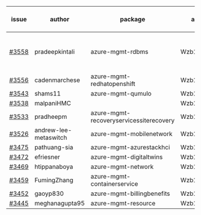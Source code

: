 | issue | author | package | assignee | bot advice | created date of issue | target release date | date from target |
| ------ | ------ | ------ | ------ | ------ | ------ | ------ | :-----: |
| [#3558](https://github.com/Azure/sdk-release-request/issues/3558) | pradeepkintali | azure-mgmt-rdbms | Wzb123456789 | new comment. Attention to inconsistent tag MultiAPI | 12-13 | 01-27 |  |
| [#3556](https://github.com/Azure/sdk-release-request/issues/3556) | cadenmarchese | azure-mgmt-redhatopenshift | Wzb123456789 |  | 12-09 | 01-27 |  |
| [#3543](https://github.com/Azure/sdk-release-request/issues/3543) | shams11 | azure-mgmt-qumulo | Wzb123456789 |  | 12-07 | 12-23 |  |
| [#3538](https://github.com/Azure/sdk-release-request/issues/3538) | malpaniHMC |  | Wzb123456789 |  | 12-06 |  | 0 |
| [#3533](https://github.com/Azure/sdk-release-request/issues/3533) | pradheepm | azure-mgmt-recoveryservicessiterecovery | Wzb123456789 |  | 12-06 | 12-23 |  |
| [#3526](https://github.com/Azure/sdk-release-request/issues/3526) | andrew-lee-metaswitch | azure-mgmt-mobilenetwork | Wzb123456789 |  | 12-05 | 12-23 |  |
| [#3475](https://github.com/Azure/sdk-release-request/issues/3475) | pathuang-sia | azure-mgmt-azurestackhci | Wzb123456789 |  | 11-30 | 12-23 |  |
| [#3472](https://github.com/Azure/sdk-release-request/issues/3472) | efriesner | azure-mgmt-digitaltwins | Wzb123456789 |  | 11-29 | 12-23 |  |
| [#3469](https://github.com/Azure/sdk-release-request/issues/3469) | htippanaboya | azure-mgmt-network | Wzb123456789 |  | 11-29 | 12-23 |  |
| [#3459](https://github.com/Azure/sdk-release-request/issues/3459) | FumingZhang | azure-mgmt-containerservice | Wzb123456789 |  | 11-24 | 12-23 |  |
| [#3452](https://github.com/Azure/sdk-release-request/issues/3452) | gaoyp830 | azure-mgmt-billingbenefits | Wzb123456789 |  | 11-23 | 12-23 |  |
| [#3445](https://github.com/Azure/sdk-release-request/issues/3445) | meghanagupta95 | azure-mgmt-resource | Wzb123456789 |  | 11-17 | 12-23 |  |
